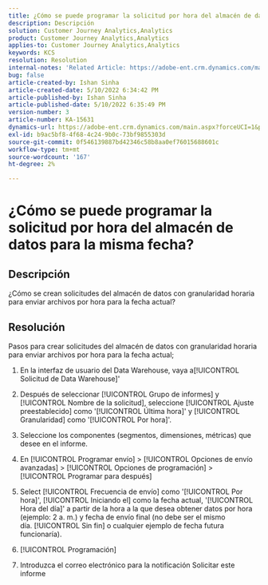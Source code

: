 ```yaml
---
title: ¿Cómo se puede programar la solicitud por hora del almacén de datos para la misma fecha?
description: Descripción
solution: Customer Journey Analytics,Analytics
product: Customer Journey Analytics,Analytics
applies-to: Customer Journey Analytics,Analytics
keywords: KCS
resolution: Resolution
internal-notes: 'Related Article: https://adobe-ent.crm.dynamics.com/main.aspx?appid=c8f3a4cd-a068-e911-a957-000d3a34e00b&pagetype=entityrecord&etn=knowledgearticle&id=b5d08a45-cea0-ea11-a812-000d3a303484'
bug: false
article-created-by: Ishan Sinha
article-created-date: 5/10/2022 6:34:42 PM
article-published-by: Ishan Sinha
article-published-date: 5/10/2022 6:35:49 PM
version-number: 3
article-number: KA-15631
dynamics-url: https://adobe-ent.crm.dynamics.com/main.aspx?forceUCI=1&pagetype=entityrecord&etn=knowledgearticle&id=90ec1ddb-8fd0-ec11-a7b5-0022480a8753
exl-id: b9ac5bf8-4f68-4c24-9b0c-73bf9855303d
source-git-commit: 0f546139887bd42346c58b8aa0ef76015688601c
workflow-type: tm+mt
source-wordcount: '167'
ht-degree: 2%

---
```


# ¿Cómo se puede programar la solicitud por hora del almacén de datos para la misma fecha?

## Descripción

¿Cómo se crean solicitudes del almacén de datos con granularidad horaria para enviar archivos por hora para la fecha actual?

## Resolución

Pasos para crear solicitudes del almacén de datos con granularidad horaria para enviar archivos por hora para la fecha actual;

1. En la interfaz de usuario del Data Warehouse, vaya a[!UICONTROL Solicitud de Data Warehouse]&#39;

1. Después de seleccionar [!UICONTROL Grupo de informes] y [!UICONTROL Nombre de la solicitud], seleccione [!UICONTROL Ajuste preestablecido] como &#39;[!UICONTROL Última hora]&#39; y [!UICONTROL Granularidad] como &#39;[!UICONTROL Por hora]&#39;.

1. Seleccione los componentes (segmentos, dimensiones, métricas) que desee en el informe.

1. En [!UICONTROL Programar envío] > [!UICONTROL Opciones de envío avanzadas] > [!UICONTROL Opciones de programación] > [!UICONTROL Programar para después]

1. Select [!UICONTROL Frecuencia de envío] como &#39;[!UICONTROL Por hora]&#39;, [!UICONTROL Iniciando el] como la fecha actual, &#39;[!UICONTROL Hora del día]&#39; a partir de la hora a la que desea obtener datos por hora (ejemplo: 2 a. m.) y fecha de envío final (no debe ser el mismo día. [!UICONTROL Sin fin] o cualquier ejemplo de fecha futura funcionaría).

1. [!UICONTROL Programación]

1. Introduzca el correo electrónico para la notificación Solicitar este informe

